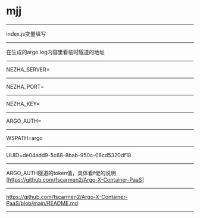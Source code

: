 # mjj
* * *
index.js变量填写  
* * *
在生成的argo.log内容里看临时隧道的地址
* * *
NEZHA_SERVER=
* * *
NEZHA_PORT=
* * *
NEZHA_KEY=
* * *
ARGO_AUTH= 
* * *
WSPATH=argo  
* * *
UUID=de04add9-5c68-8bab-950c-08cd5320df18
* * *
ARGO_AUTH隧道的token值，具体看f佬的说明 
[https://github.com/fscarmen2/Argo-X-Container-PaaS]
* * *
https://github.com/fscarmen2/Argo-X-Container-PaaS/blob/main/README.md
* * *
